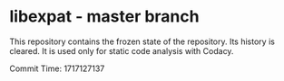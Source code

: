 # libexpat - master branch

This repository contains the frozen state of the repository.
Its history is cleared. It is used only for static code
analysis with Codacy.

Commit Time: 1717127137